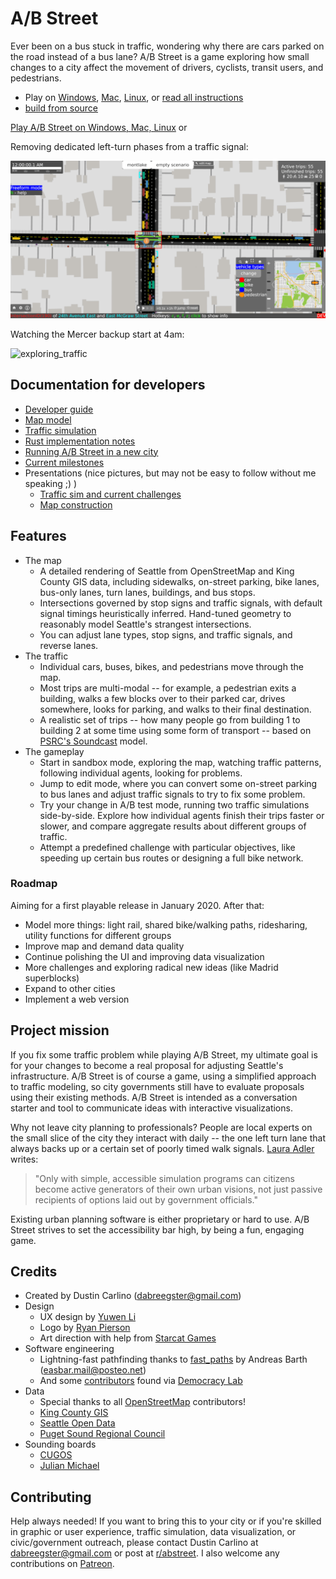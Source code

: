 # A/B Street

Ever been on a bus stuck in traffic, wondering why there are cars parked on the
road instead of a bus lane? A/B Street is a game exploring how small changes to
a city affect the movement of drivers, cyclists, transit users, and pedestrians.

- Play on
  [Windows](https://github.com/dabreegster/abstreet/releases/download/v0.1.24/abstreet_windows_v0_1_24.zip),
  [Mac](https://github.com/dabreegster/abstreet/releases/download/v0.1.24/abstreet_mac_v0_1_24.zip),
  [Linux](https://github.com/dabreegster/abstreet/releases/download/v0.1.24/abstreet_linux_v0_1_24.zip),
  or [read all instructions](docs/INSTRUCTIONS.md)
- [build from source](docs/dev.md)

[Play A/B Street on Windows, Mac, Linux](docs/INSTRUCTIONS.md) or

Removing dedicated left-turn phases from a traffic signal:

![fix_traffic_signal](docs/videos/fix_traffic_signal.gif)

Watching the Mercer backup start at 4am:

![exploring_traffic](docs/videos/exploring_traffic.gif)

## Documentation for developers

- [Developer guide](docs/dev.md)
- [Map model](docs/articles/map/article.md)
- [Traffic simulation](docs/articles/trafficsim/article.md)
- [Rust implementation notes](docs/articles/rust/article.md)
- [Running A/B Street in a new city](docs/new_city.md)
- [Current milestones](docs/project/milestones.md)
- Presentations (nice pictures, but may not be easy to follow without me
  speaking ;) )
  - [Traffic sim and current challenges](https://docs.google.com/presentation/d/1PJRFoXmJAyenkqHIwo48zxqu1LSH6pc7XKSzhyC1raw/edit?usp=sharing)
  - [Map construction](https://docs.google.com/presentation/d/1cF7qFtjAzkXL_r62CjxBvgQnLvuQ9I2WTE2iX_5tMCY/edit?usp=sharing)

## Features

- The map
  - A detailed rendering of Seattle from OpenStreetMap and King County GIS data,
    including sidewalks, on-street parking, bike lanes, bus-only lanes, turn
    lanes, buildings, and bus stops.
  - Intersections governed by stop signs and traffic signals, with default
    signal timings heuristically inferred. Hand-tuned geometry to reasonably
    model Seattle's strangest intersections.
  - You can adjust lane types, stop signs, and traffic signals, and reverse
    lanes.
- The traffic
  - Individual cars, buses, bikes, and pedestrians move through the map.
  - Most trips are multi-modal -- for example, a pedestrian exits a building,
    walks a few blocks over to their parked car, drives somewhere, looks for
    parking, and walks to their final destination.
  - A realistic set of trips -- how many people go from building 1 to building 2
    at some time using some form of transport -- based on
    [PSRC's Soundcast](https://www.psrc.org/activity-based-travel-model-soundcast)
    model.
- The gameplay
  - Start in sandbox mode, exploring the map, watching traffic patterns,
    following individual agents, looking for problems.
  - Jump to edit mode, where you can convert some on-street parking to bus lanes
    and adjust traffic signals to try to fix some problem.
  - Try your change in A/B test mode, running two traffic simulations
    side-by-side. Explore how individual agents finish their trips faster or
    slower, and compare aggregate results about different groups of traffic.
  - Attempt a predefined challenge with particular objectives, like speeding up
    certain bus routes or designing a full bike network.

### Roadmap

Aiming for a first playable release in January 2020. After that:

- Model more things: light rail, shared bike/walking paths, ridesharing, utility
  functions for different groups
- Improve map and demand data quality
- Continue polishing the UI and improving data visualization
- More challenges and exploring radical new ideas (like Madrid superblocks)
- Expand to other cities
- Implement a web version

## Project mission

If you fix some traffic problem while playing A/B Street, my ultimate goal is
for your changes to become a real proposal for adjusting Seattle's
infrastructure. A/B Street is of course a game, using a simplified approach to
traffic modeling, so city governments still have to evaluate proposals using
their existing methods. A/B Street is intended as a conversation starter and
tool to communicate ideas with interactive visualizations.

Why not leave city planning to professionals? People are local experts on the
small slice of the city they interact with daily -- the one left turn lane that
always backs up or a certain set of poorly timed walk signals.
[Laura Adler](http://www.govtech.com/data/SimCities-Can-City-Planning-Mistakes-Be-Avoided-Through-Data-Driven-Simulations.html)
writes:

> "Only with simple, accessible simulation programs can citizens become active
> generators of their own urban visions, not just passive recipients of options
> laid out by government officials."

Existing urban planning software is either proprietary or hard to use. A/B
Street strives to set the accessibility bar high, by being a fun, engaging game.

## Credits

- Created by Dustin Carlino (<dabreegster@gmail.com>)
- Design
  - UX design by [Yuwen Li](https://www.yuwen-li.com/)
  - Logo by [Ryan Pierson](https://www.ryandpierson.com/)
  - Art direction with help from [Starcat Games](http://starcatgames.com/)
- Software engineering
  - Lightning-fast pathfinding thanks to
    [fast_paths](https://github.com/easbar/fast_paths) by Andreas Barth
    (<easbar.mail@posteo.net>)
  - And some
    [contributors](https://github.com/dabreegster/abstreet/graphs/contributors)
    found via [Democracy Lab](https://www.democracylab.org/)
- Data
  - Special thanks to all [OpenStreetMap](https://www.openstreetmap.org/about)
    contributors!
  - [King County GIS](https://www.kingcounty.gov/services/gis.aspx)
  - [Seattle Open Data](https://data.seattle.gov/)
  - [Puget Sound Regional Council](https://www.psrc.org/)
- Sounding boards
  - [CUGOS](https://cugos.org/)
  - [Julian Michael](http://julianmichael.org/)

## Contributing

Help always needed! If you want to bring this to your city or if you're skilled
in graphic or user experience, traffic simulation, data visualization, or
civic/government outreach, please contact Dustin Carlino at
<dabreegster@gmail.com> or post at
[r/abstreet](https://www.reddit.com/r/abstreet/). I also welcome any
contributions on [Patreon](https://www.patreon.com/abstreet).
